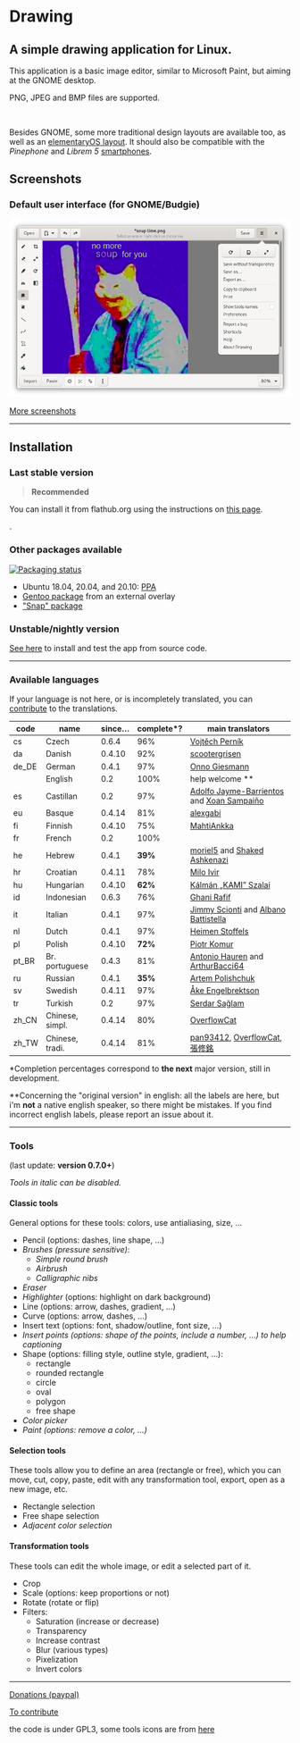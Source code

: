 # Drawing

## A simple drawing application for Linux.

This application is a basic image editor, similar to Microsoft Paint, but aiming
at the GNOME desktop.

PNG, JPEG and BMP files are supported.

[<img alt="" height="100" src="https://gitlab.gnome.org/Teams/Circle/-/raw/master/assets/button/circle-button-i.svg">](https://circle.gnome.org/)

Besides GNOME, some more traditional design layouts are available too, as well
as an [elementaryOS layout](./docs/screenshots/0.6/elementary_save_as.png). It
should also be compatible with the *Pinephone* and *Librem 5*
[smartphones](./docs/screenshots/0.6/librem_menu.png).

## Screenshots

### Default user interface (for GNOME/Budgie)

![UI for GNOME and Budgie, here with the main menu opened](./docs/screenshots/0.6/gnome_menu.png)

[More screenshots](https://maoschanz.github.io/drawing/gallery.html)

----

## Installation

### Last stable version

>**Recommended**

You can install it from flathub.org using the instructions on
[this page](https://flathub.org/apps/details/com.github.maoschanz.drawing).

[<img alt="" height="100" src="https://flathub.org/assets/badges/flathub-badge-en.png">](https://flathub.org/apps/details/com.github.maoschanz.drawing).

### Other packages available

[![Packaging status](https://repology.org/badge/vertical-allrepos/drawing.svg)](https://repology.org/project/drawing/versions)

- Ubuntu 18.04, 20.04, and 20.10: [PPA](https://launchpad.net/~cartes/+archive/ubuntu/drawing/)
- [Gentoo package](https://gitlab.com/src_prepare/src_prepare-overlay/-/tree/master/media-gfx/drawing) from an external overlay
- ["Snap" package](https://snapcraft.io/drawing)

### Unstable/nightly version

[See here](./CONTRIBUTING.md#install-from-source-code) to install and test the
app from source code.

----

### Available languages

If your language is not here, or is incompletely translated, you can
[contribute](./CONTRIBUTING.md#translating) to the translations.

| code | name         | since… | complete*? | main translators                 |
|------|--------------|--------|------------|----------------------------------|
| cs   | Czech        | 0.6.4  | 96%        | [Vojtěch Perník](https://github.com/pervoj)
| da   | Danish       | 0.4.10 | 92%        | [scootergrisen](https://github.com/scootergrisen)
| de_DE | German      | 0.4.1  | 97%        | [Onno Giesmann](https://github.com/Etamuk)
|      | English      | 0.2    | 100%       | help welcome **                  |
| es   | Castillan    | 0.2    | 97%        | [Adolfo Jayme-Barrientos](https://github.com/fitojb) and [Xoan Sampaiño](https://github.com/xoan)
| eu   | Basque       | 0.4.14 | 81%        | [alexgabi](https://github.com/alexgabi)
| fi   | Finnish      | 0.4.10 | 75%        | [MahtiAnkka](https://github.com/mahtiankka)
| fr   | French       | 0.2    | 100%       |                                  |
| he   | Hebrew       | 0.4.1  | **39%**    | [moriel5](https://github.com/moriel5) and [Shaked Ashkenazi](https://github.com/shaqash)
| hr   | Croatian     | 0.4.11 | 78%        | [Milo Ivir](https://github.com/milotype)
| hu   | Hungarian    | 0.4.10 | **62%**    | [Kálmán „KAMI” Szalai](https://github.com/kami911)
| id   | Indonesian   | 0.6.3  | 76%        | [Ghani Rafif](https://github.com/ekickx)
| it   | Italian      | 0.4.1  | 97%        | [Jimmy Scionti](https://github.com/amivaleo) and [Albano Battistella](https://github.com/albanobattistella)
| nl   | Dutch        | 0.4.1  | 97%        | [Heimen Stoffels](https://github.com/Vistaus)
| pl   | Polish       | 0.4.10 | **72%**    | [Piotr Komur](https://github.com/pkomur)
| pt_BR | Br. portuguese | 0.4.3 | 81%      | [Antonio Hauren](https://github.com/haurenburu) and [ArthurBacci64](https://github.com/ArthurBacci64)
| ru   | Russian      | 0.4.1  | **35%**    | [Artem Polishchuk](https://github.com/tim77)
| sv   | Swedish      | 0.4.11 | 97%       | [Åke Engelbrektson](https://github.com/eson57)
| tr   | Turkish      | 0.2    | 97%        | [Serdar Sağlam](https://github.com/TeknoMobil)
| zh_CN | Chinese, simpl. | 0.4.14 | 80%    | [OverflowCat](https://github.com/OverflowCat)
| zh_TW | Chinese, tradi. | 0.4.14 | 81%    | [pan93412](https://github.com/pan93412), [OverflowCat](https://github.com/OverflowCat), [張修銘](https://github.com/cges30901)

\*Completion percentages correspond to **the next** major version, still in
development.

\**Concerning the "original version" in english: all the labels are here, but
i'm **not** a native english speaker, so there might be mistakes. If you find
incorrect english labels, please report an issue about it.

----

### Tools

(last update: **version 0.7.0+**)

*Tools in italic can be disabled.*

#### Classic tools

General options for these tools: colors, use antialiasing, size, …

- Pencil (options: dashes, line shape, …)
- *Brushes (pressure sensitive)*:
	- *Simple round brush*
	- *Airbrush*
	- *Calligraphic nibs*
- *Eraser*
- *Highlighter* (options: highlight on dark background)
- Line (options: arrow, dashes, gradient, …)
- Curve (options: arrow, dashes, …)
- Insert text (options: font, shadow/outline, font size, …)
- *Insert points (options: shape of the points, include a number, …) to help captioning*
- Shape (options: filling style, outline style, gradient, …):
	- rectangle
	- rounded rectangle
	- circle
	- oval
	- polygon
	- free shape
- *Color picker*
- *Paint (options: remove a color, …)*

#### Selection tools

These tools allow you to define an area (rectangle or free), which you can move,
cut, copy, paste, edit with any transformation tool, export, open as a new
image, etc.

- Rectangle selection
- Free shape selection
- *Adjacent color selection*

#### Transformation tools

These tools can edit the whole image, or edit a selected part of it.

- Crop
- Scale (options: keep proportions or not)
- Rotate (rotate or flip)
- Filters:
	- Saturation (increase or decrease)<!-- - Veil -->
	- Transparency
	- Increase contrast
	- Blur (various types)
	- Pixelization
	- Invert colors
<!-- - Skew (horizontally or vertically) -->

----

[Donations (paypal)](https://paypal.me/maoschannz)

[To contribute](./CONTRIBUTING.md)

the code is under GPL3, some tools icons are from [here](https://github.com/gnome-design-team/gnome-icons/tree/master/art-libre-symbolic)

